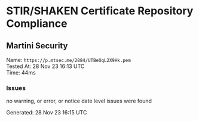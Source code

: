 # STIR/SHAKEN Certificate Repository Compliance

## Martini Security

Name: `https://p.mtsec.me/2884/UTBeOqL2X9Hk.pem`\
Tested At: 28 Nov 23 16:13 UTC\
Time: 44ms

### Issues

no warning, or error, or notice date level issues were found

Generated: 28 Nov 23 16:15 UTC